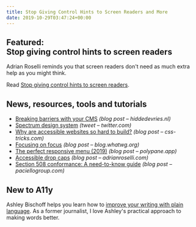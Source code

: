 ```yaml
---
title: Stop Giving Control Hints to Screen Readers and More
date: 2019-10-29T03:47:24+00:00
---
```


## Featured: Stop giving control hints to screen readers

Adrian Roselli reminds you that screen readers don't need as much extra help as you might think.

Read [Stop giving control hints to screen readers](https://adrianroselli.com/2019/10/stop-giving-control-hints-to-screen-readers.html).

## News, resources, tools and tutorials

- [Breaking barriers with your CMS](https://hiddedevries.nl/en/blog/2019-10-21-breaking-barriers-with-your-cms) *(blog post – hiddedevries.nl)*
- [Spectrum design system](https://mobile.twitter.com/mattmay/status/1186665066034319360) *(tweet – twitter.com)*
- [Why are accessible websites so hard to build?](https://css-tricks.com/why-are-accessible-websites-so-hard-to-build/) *(blog post – css-tricks.com)*
- [Focusing on focus](https://blog.whatwg.org/focusing-on-focus) *(blog post – blog.whatwg.org)*
- [The perfect responsive menu (2019)](https://polypane.app/blog/the-perfect-responsive-menu-2019/) *(blog post – polypane.app)*
- [Accessible drop caps](https://adrianroselli.com/2019/10/accessible-drop-caps.html) *(blog post – adrianroselli.com)*
- [Section 508 conformance: A need-to-know guide](https://www.paciellogroup.com/legal/2019/10/section-508-conformance-a-need-to-know-guide/) *(blog post – paciellogroup.com)*

## New to A11y

Ashley Bischoff helps you learn how to [improve your writing with plain language](https://vimeo.com/238673931). As a former journalist, I love Ashley's practical approach to making words better.
